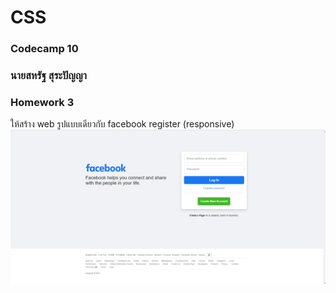 # CSS
### Codecamp 10
### นายสหรัฐ  สุระปัญญา
### Homework 3
ให้สร้าง web รูปแบบเดียวกับ facebook register (responsive)
![](facebook.PNG)